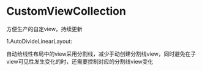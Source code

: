 # CustomViewCollection
方便生产的自定view，持续更新

1.AutoDivideLinearLayout:

自动给线性布局中的view采用分割线，减少手动创建分割线view，同时避免在子view可见性发生变化的时，还需要控制对应的分割线view变化
